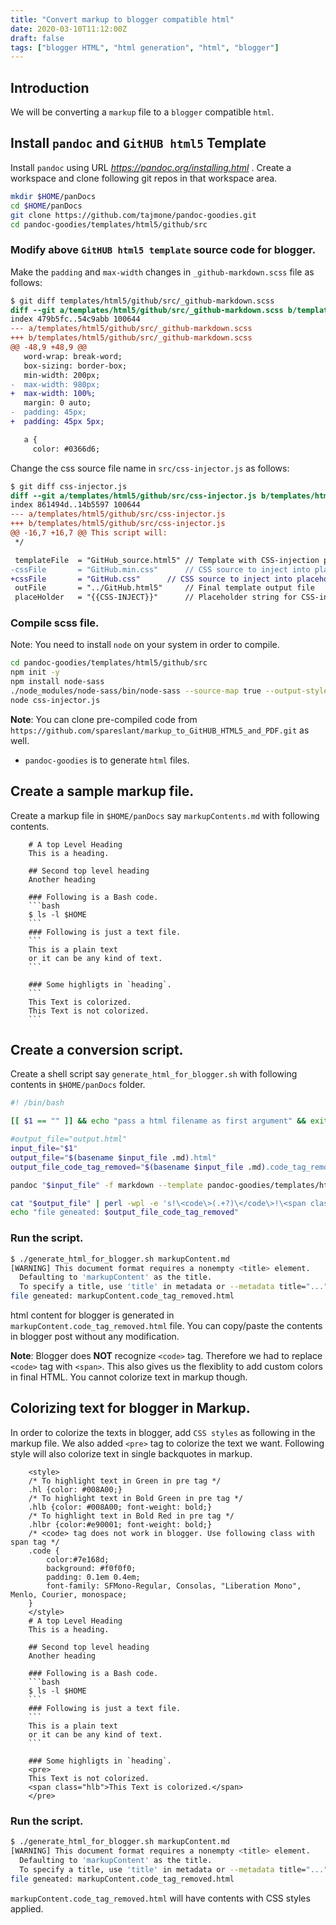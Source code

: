 ```yaml
---
title: "Convert markup to blogger compatible html"
date: 2020-03-10T11:12:00Z
draft: false
tags: ["blogger HTML", "html generation", "html", "blogger"]
---
```


## Introduction
We will be converting a `markup` file to a `blogger` compatible `html`.

## Install `pandoc` and `GitHUB html5` Template
Install `pandoc` using URL *https://pandoc.org/installing.html* . Create a workspace and clone following git repos in that workspace area.
```bash
mkdir $HOME/panDocs
cd $HOME/panDocs
git clone https://github.com/tajmone/pandoc-goodies.git
cd pandoc-goodies/templates/html5/github/src
```

### Modify above `GitHUB html5 template` source code for blogger.
Make the `padding` and `max-width` changes in `_github-markdown.scss` file as follows:

```diff
$ git diff templates/html5/github/src/_github-markdown.scss
diff --git a/templates/html5/github/src/_github-markdown.scss b/templates/html5/github/src/_github-markdown.scss
index 479b5fc..54c9abb 100644
--- a/templates/html5/github/src/_github-markdown.scss
+++ b/templates/html5/github/src/_github-markdown.scss
@@ -48,9 +48,9 @@
   word-wrap: break-word;
   box-sizing: border-box;
   min-width: 200px;
-  max-width: 980px;
+  max-width: 100%;
   margin: 0 auto;
-  padding: 45px;
+  padding: 45px 5px;

   a {
     color: #0366d6;
```

Change the css source file name in `src/css-injector.js` as follows:
```diff
$ git diff css-injector.js
diff --git a/templates/html5/github/src/css-injector.js b/templates/html5/github/src/css-injector.js
index 861494d..14b5597 100644
--- a/templates/html5/github/src/css-injector.js
+++ b/templates/html5/github/src/css-injector.js
@@ -16,7 +16,7 @@ This script will:
 */

 templateFile  = "GitHub_source.html5" // Template with CSS-injection placeholder
-cssFile       = "GitHub.min.css"      // CSS source to inject into placeholder
+cssFile       = "GitHub.css"      // CSS source to inject into placeholder
 outFile       = "../GitHub.html5"     // Final template output file
 placeHolder   = "{{CSS-INJECT}}"      // Placeholder string for CSS-injection
```

### Compile scss file.
Note: You need to install `node` on your system in order to compile.
```bash
cd pandoc-goodies/templates/html5/github/src
npm init -y
npm install node-sass
./node_modules/node-sass/bin/node-sass --source-map true --output-style=expanded --indent-type space GitHub.scss > GitHub.css
node css-injector.js
```

**Note**: You can clone pre-compiled code from `https://github.com/spareslant/markup_to_GitHUB_HTML5_and_PDF.git` as well.

* `pandoc-goodies` is to generate `html` files.

## Create a sample markup file.
Create a markup file in `$HOME/panDocs` say `markupContents.md` with following contents.

```
    # A top Level Heading
    This is a heading.

    ## Second top level heading
    Another heading

    ### Following is a Bash code.
    ```bash
    $ ls -l $HOME
    ```
    ### Following is just a text file.
    ```
    This is a plain text
    or it can be any kind of text.
    ```

    ### Some highligts in `heading`.
    ```
    This Text is colorized.
    This Text is not colorized.
    ```
```

## Create a conversion script.
Create a shell script say `generate_html_for_blogger.sh` with following contents in `$HOME/panDocs` folder.
```bash
#! /bin/bash

[[ $1 == "" ]] && echo "pass a html filename as first argument" && exit 2

#output_file="output.html"
input_file="$1"
output_file="$(basename $input_file .md).html"
output_file_code_tag_removed="$(basename $input_file .md).code_tag_removed.html"

pandoc "$input_file" -f markdown --template pandoc-goodies/templates/html5/github/GitHub.html5 --self-contained --toc --toc-depth=6 -o $output_file

cat "$output_file" | perl -wpl -e 's!\<code\>(.+?)\</code\>!\<span class=\"code"\>$1\</span\>!g' > "$output_file_code_tag_removed"
echo "file geneated: $output_file_code_tag_removed"
```
### Run the script.
```bash
$ ./generate_html_for_blogger.sh markupContent.md
[WARNING] This document format requires a nonempty <title> element.
  Defaulting to 'markupContent' as the title.
  To specify a title, use 'title' in metadata or --metadata title="...".
file geneated: markupContent.code_tag_removed.html
```
html content for blogger is generated in `markupContent.code_tag_removed.html` file. You can copy/paste the contents in blogger post without any modification.

**Note**: Blogger does **NOT** recognize `<code>` tag. Therefore we had to replace `<code>` tag with `<span>`. This also gives us the flexiblity to add custom colors in final HTML. You cannot colorize text in markup though.

## Colorizing text for blogger in Markup.
In order to colorize the texts in blogger, add  `CSS styles` as following in the markup file. We also added `<pre>` tag to colorize the text we want. Following style will also colorize text in single backquotes in markup.

```
    <style>
    /* To highlight text in Green in pre tag */
    .hl {color: #008A00;}
    /* To highlight text in Bold Green in pre tag */
    .hlb {color: #008A00; font-weight: bold;}
    /* To highlight text in Bold Red in pre tag */
    .hlbr {color:#e90001; font-weight: bold;}
    /* <code> tag does not work in blogger. Use following class with span tag */
    .code {
        color:#7e168d; 
        background: #f0f0f0; 
        padding: 0.1em 0.4em;
        font-family: SFMono-Regular, Consolas, "Liberation Mono", Menlo, Courier, monospace;
    }
    </style> 
    # A top Level Heading
    This is a heading.

    ## Second top level heading
    Another heading

    ### Following is a Bash code.
    ```bash
    $ ls -l $HOME
    ```
    ### Following is just a text file.
    ```
    This is a plain text
    or it can be any kind of text.
    ```

    ### Some highligts in `heading`.
    <pre>
    This Text is not colorized.
    <span class="hlb">This Text is colorized.</span>
    </pre>
```

### Run the script.
```bash
$ ./generate_html_for_blogger.sh markupContent.md
[WARNING] This document format requires a nonempty <title> element.
  Defaulting to 'markupContent' as the title.
  To specify a title, use 'title' in metadata or --metadata title="...".
file geneated: markupContent.code_tag_removed.html
```
`markupContent.code_tag_removed.html` will have contents with CSS styles applied.